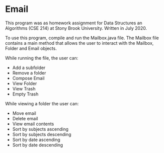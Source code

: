 # Email

This program was as homework assignment for Data Structures an Algorithms (CSE 214) at Stony Brook University. Written in July 2020.

To use this program, compile and run the Mailbox.java file.
The Mailbox file contains a main method that allows the user to interact with the Mailbox, Folder and Email objects.

While running the file, the user can:
- Add a subfolder
- Remove a folder
- Compose Email
- View Folder
- View Trash 
- Empty Trash

While viewing a folder the user can:
- Move email
- Delete email
- View email contents
- Sort by subjects ascending
- Sort by subjects descending
- Sort by date ascending
- Sort by date descending
